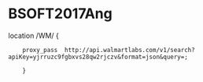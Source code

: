 # BSOFT2017Ang
location /WM/ {
        
        proxy_pass  http://api.walmartlabs.com/v1/search?apiKey=yjrruzc9fgbxvs28qw2rjczv&format=json&query=;
        
        }
